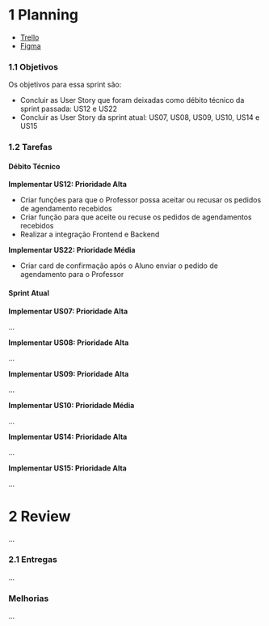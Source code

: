 # 1 Planning

- [Trello](https://trello.com/b/KqnlhBTh/kanban-quadro-modelo)
- [Figma](https://www.figma.com/file/50Nh7t2RpgmlKLskJfMJsf/IStudent?node-id=0%3A1)

### 1.1 Objetivos

Os objetivos para essa sprint são:

- Concluir as User Story que foram deixadas como débito técnico da sprint passada: US12 e US22
- Concluir as User Story da sprint atual: US07, US08, US09, US10, US14 e US15

### 1.2 Tarefas

#### Débito Técnico

**Implementar US12: Prioridade Alta**

- Criar funções para que o Professor possa aceitar ou recusar os pedidos de agendamento recebidos
- Criar função para que aceite ou recuse os pedidos de agendamentos recebidos
- Realizar a integração Frontend e Backend

**Implementar US22: Prioridade Média**

- Criar card de confirmação após o Aluno enviar o pedido de agendamento para o Professor

#### Sprint Atual

**Implementar US07: Prioridade Alta**

...

**Implementar US08: Prioridade Alta**

...

**Implementar US09: Prioridade Alta**

...

**Implementar US10: Prioridade Média**

...

**Implementar US14: Prioridade Alta**

...

**Implementar US15: Prioridade Alta**

...

# 2 Review

...

### 2.1 Entregas

...

### Melhorias

...

